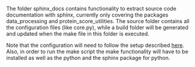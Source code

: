 The folder sphinx_docs contains functionality to extract source code documentation with sphinx, currently only 
covering the packages data_processing and protein_score_utilities. The source folder contains all the configuration 
files (like core.py), while a build folder will be generated and updated when the make file in this folder is executed.

Note that the configuration will need to follow the setup described [here](https://www.sphinx-doc.org/en/master/). Also,
in order to run the make script the make functionality will have to be installed as well as the python and the sphinx 
package for python. 

